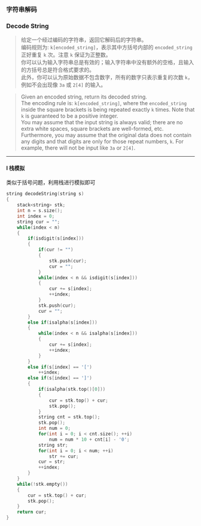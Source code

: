 ### 字符串解码
### Decode String

> 给定一个经过编码的字符串，返回它解码后的字符串。  
> 编码规则为: `k[encoded_string]`，表示其中方括号内部的 `encoded_string` 正好重复 `k` 次。注意 `k` 保证为正整数。  
> 你可以认为输入字符串总是有效的；输入字符串中没有额外的空格，且输入的方括号总是符合格式要求的。  
> 此外，你可以认为原始数据不包含数字，所有的数字只表示重复的次数 `k`，例如不会出现像 `3a` 或 `2[4]` 的输入。  

> Given an encoded string, return its decoded string.  
> The encoding rule is: `k[encoded_string]`, where the `encoded_string` inside the square brackets is being repeated exactly `k` times. Note that `k` is guaranteed to be a positive integer.  
> You may assume that the input string is always valid; there are no extra white spaces, square brackets are well-formed, etc.  
> Furthermore, you may assume that the original data does not contain any digits and that digits are only for those repeat numbers, `k`. For example, there will not be input like `3a` or `2[4]`.  

----------

#### I 栈模拟

类似于括号问题，利用栈进行模拟即可  

```cpp
string decodeString(string s) 
{
    stack<string> stk;
    int n = s.size();
    int index = 0;
    string cur = "";
    while(index < n)
    {
        if(isdigit(s[index]))
        {
            if(cur != "")
            {
                stk.push(cur);
                cur = "";
            }
            while(index < n && isdigit(s[index]))
            {
                cur += s[index];
                ++index;
            }
            stk.push(cur);
            cur = "";
        }
        else if(isalpha(s[index]))
        {
            while(index < n && isalpha(s[index]))
            {
                cur += s[index];
                ++index;
            }
        }
        else if(s[index] == '[')
            ++index;
        else if(s[index] == ']')
        {
            if(isalpha(stk.top()[0]))
            {
                cur = stk.top() + cur;
                stk.pop();
            }
            string cnt = stk.top();
            stk.pop();
            int num = 0;
            for(int i = 0; i < cnt.size(); ++i)
                num = num * 10 + cnt[i] - '0';
            string str;
            for(int i = 0; i < num; ++i)
                str += cur;
            cur = str;
            ++index;
        }
    }
    while(!stk.empty())
    {
        cur = stk.top() + cur;
        stk.pop();
    }
    return cur;
}
```
